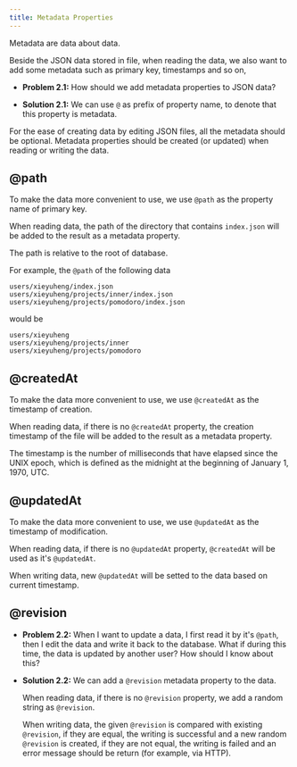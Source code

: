 ```yaml
---
title: Metadata Properties
---
```


Metadata are data about data.

Beside the JSON data stored in file,
when reading the data, we also want to add some metadata
such as primary key, timestamps and so on,

- **Problem 2.1:** How should we add metadata properties to JSON data?

- **Solution 2.1:** We can use `@` as prefix of property name,
  to denote that this property is metadata.

For the ease of creating data by editing JSON files,
all the metadata should be optional.
Metadata properties should be created (or updated)
when reading or writing the data.

## @path

To make the data more convenient to use,
we use `@path` as the property name of primary key.

When reading data, the path of the directory that contains `index.json`
will be added to the result as a metadata property.

The path is relative to the root of database.

For example, the `@path` of the following data

```
users/xieyuheng/index.json
users/xieyuheng/projects/inner/index.json
users/xieyuheng/projects/pomodoro/index.json
```

would be

```
users/xieyuheng
users/xieyuheng/projects/inner
users/xieyuheng/projects/pomodoro
```

## @createdAt

To make the data more convenient to use,
we use `@createdAt` as the timestamp of creation.

When reading data, if there is no `@createdAt` property,
the creation timestamp of the file
will be added to the result as a metadata property.

The timestamp is the number of milliseconds that have elapsed
since the UNIX epoch, which is defined as
the midnight at the beginning of January 1, 1970, UTC.

## @updatedAt

To make the data more convenient to use,
we use `@updatedAt` as the timestamp of modification.

When reading data, if there is no `@updatedAt` property,
`@createdAt` will be used as it's `@updatedAt`.

When writing data, new `@updatedAt` will be setted to the data
based on current timestamp.

## @revision

- **Problem 2.2:** When I want to update a data, I first read it by it's `@path`,
  then I edit the data and write it back to the database.
  What if during this time, the data is updated by another user?
  How should I know about this?

- **Solution 2.2:** We can add a `@revision` metadata property to the data.

  When reading data, if there is no `@revision` property,
  we add a random string as `@revision`.

  When writing data, the given `@revision` is compared with existing `@revision`,
  if they are equal, the writing is successful
  and a new random `@revision` is created,
  if they are not equal, the writing is failed
  and an error message should be return (for example, via HTTP).
